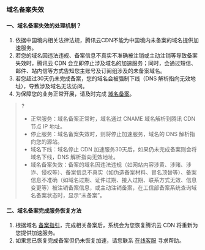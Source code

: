 ### 域名备案失效
#### 一、域名备案失效的处理机制？
1. 依据中国境内相关法律法规，腾讯云CDN不能为中国境内未备案的域名提供加速服务。
2. 若您的域名因违法违规、备案信息不真实不准确被注销或主动注销等导致备案失效时，腾讯云 CDN 会立即停止涉及域名的加速服务；同时，会通过短信、邮件、站内信等方式告知您主账号及订阅组涉及的未备案域名。
3. 若您超过30天仍未完成备案，您的域名会被强制下线（DNS 解析指向无效地址），导致涉及域名无法访问。
4. 为保障您的业务正常开展，请及时完成 [域名备案](https://cloud.tencent.com/document/product/243)。

>?
>- 正常服务：域名备案正常时，域名通过 CNAME 域名解析到腾讯 CDN 节点 IP 地址。
>- 停止服务：域名备案失效时，则将停止加速服务，域名的 DNS 解析指向您的源站。
>- 域名下线：域名停止 CDN 加速服务30天后，如果仍未完成备案则会将域名下线，DNS 解析指向无效地址。
>- 域名备案失效：备案的域名因违法违规（如网站内容涉黄、涉赌、涉诈、侵权等）、备案信息不真实（如伪造备案材料、冒名顶替等）、备案信息不准确（如域名过期、证件过期、接入过期、联系方式无效、信息变更等）被注销备案信息，或主动注销备案，在工信部备案系统查询域名备案状态时，显示“未备案”。

#### 二、域名备案完成服务恢复方法
1. 根据域名 [备案指引](https://cloud.tencent.com/document/product/243)，完成相关备案后，系统会为您恢复腾讯云 CDN 将重新为您提供加速服务。
2. 如果您已恢复完成备案但仍未恢复加速，请您联系 [在线客服](https://cloud.tencent.com/act/event/Online_service?from=doc_243) 寻求帮助。
